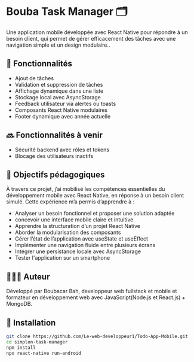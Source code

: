 # Bouba Task Manager 🗂️

Une application mobile développée avec React Native pour répondre à un besoin client, qui permet de gérer efficacement des tâches avec une navigation simple et un design modulaire..

## 🚀 Fonctionnalités

- Ajout de tâches
- Validation et suppression de tâches
- Affichage dynamique dans une liste
- Stockage local avec AsyncStorage
- Feedback utilisateur via alertes ou toasts
- Composants React Native modulaires
- Footer dynamique avec année actuelle

## 🔜 Fonctionnalités à venir

- Sécurité backend avec rôles et tokens
- Blocage des utilisateurs inactifs

## 🧠 Objectifs pédagogiques
À travers ce projet, j’ai mobilisé les compétences essentielles du développement mobile avec React Native, en réponse à un besoin client simulé. Cette expérience m’a permis d’apprendre à :

- Analyser un besoin fonctionnel et proposer une solution adaptée
- concevoir une interface mobile claire et intuitive
- Apprendre la structuration d’un projet React Native
- Aborder la modularisation des composants
- Gérer l’état de l’application avec useState et useEffect
- Implémenter une navigation fluide entre plusieurs écrans
- Intégrer une persistance locale avec AsyncStorage 
- Tester l'application sur un smartphone

## 👨🏾‍🏫 Auteur
Développé par Boubacar Bah, developpeur web fullstack et mobile et formateur en développement web avec JavaScript(Node.js et React.js) + MongoDB.

## 🔧 Installation

```bash
git clone https://github.com/Le-web-developpeur1/Todo-App-Mobile.git
cd simplon-task-manager
npm install
npx react-native run-android

